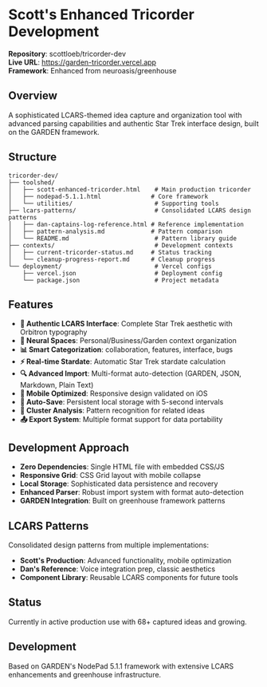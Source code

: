 # Scott's Enhanced Tricorder Development

**Repository**: scottloeb/tricorder-dev  
**Live URL**: https://garden-tricorder.vercel.app  
**Framework**: Enhanced from neuroasis/greenhouse

## Overview
A sophisticated LCARS-themed idea capture and organization tool with advanced parsing capabilities and authentic Star Trek interface design, built on the GARDEN framework.

## Structure
```
tricorder-dev/
├── toolshed/
│   ├── scott-enhanced-tricorder.html    # Main production tricorder
│   ├── nodepad-5.1.1.html              # Core framework
│   └── utilities/                       # Supporting tools
├── lcars-patterns/                      # Consolidated LCARS design patterns
│   ├── dan-captains-log-reference.html # Reference implementation
│   ├── pattern-analysis.md             # Pattern comparison
│   └── README.md                        # Pattern library guide
├── contexts/                            # Development contexts
│   ├── current-tricorder-status.md     # Status tracking
│   └── cleanup-progress-report.md      # Cleanup progress
└── deployment/                          # Vercel configs
    ├── vercel.json                      # Deployment config
    └── package.json                     # Project metadata
```

## Features
- **🖖 Authentic LCARS Interface**: Complete Star Trek aesthetic with Orbitron typography
- **🧠 Neural Spaces**: Personal/Business/Garden context organization  
- **📊 Smart Categorization**: collaboration, features, interface, bugs
- **⚡ Real-time Stardate**: Automatic Star Trek stardate calculation
- **🔍 Advanced Import**: Multi-format auto-detection (GARDEN, JSON, Markdown, Plain Text)
- **📱 Mobile Optimized**: Responsive design validated on iOS
- **💾 Auto-Save**: Persistent local storage with 5-second intervals
- **🔗 Cluster Analysis**: Pattern recognition for related ideas
- **📤 Export System**: Multiple format support for data portability

## Development Approach
- **Zero Dependencies**: Single HTML file with embedded CSS/JS
- **Responsive Grid**: CSS Grid layout with mobile collapse
- **Local Storage**: Sophisticated data persistence and recovery
- **Enhanced Parser**: Robust import system with format auto-detection
- **GARDEN Integration**: Built on greenhouse framework patterns

## LCARS Patterns
Consolidated design patterns from multiple implementations:
- **Scott's Production**: Advanced functionality, mobile optimization
- **Dan's Reference**: Voice integration prep, classic aesthetics
- **Component Library**: Reusable LCARS components for future tools

## Status
Currently in active production use with 68+ captured ideas and growing.

## Development
Based on GARDEN's NodePad 5.1.1 framework with extensive LCARS enhancements and greenhouse infrastructure.